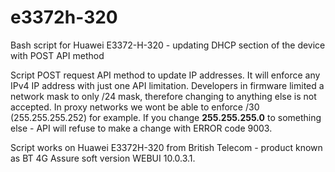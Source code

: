 # e3372h-320
Bash script for Huawei E3372-H-320 - updating DHCP section of the device with POST API method

Script POST request API method to update IP addresses.
It will enforce any IPv4 IP address with just one API limitation.
Developers in firmware limited a network mask to only /24 mask, therefore changing to anything else is not accepted. 
In proxy networks we wont be able to enforce /30 (255.255.255.252) for example.
If you change <DhcpLanNetmask>**255.255.255.0**</DhcpLanNetmask> to something else - API will refuse to make a change with ERROR code 9003.

Script works on Huawei E3372H-320 from British Telecom - product known as BT 4G Assure soft version WEBUI 10.0.3.1.
